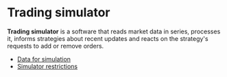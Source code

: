 # Trading simulator

**Trading simulator** is a software that reads market data in series, processes it, informs strategies about recent updates and reacts on the strategy's requests to add or remove orders.

- [Data for simulation](./data.md)
- [Simulator restrictions](./restrictions.md)
